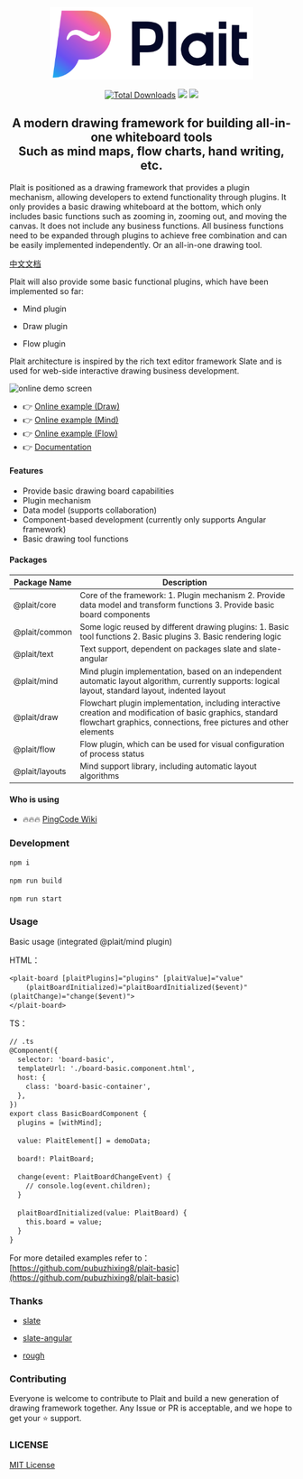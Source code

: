 <p align="center">
  <picture style="width: 320px">
    <source media="(prefers-color-scheme: light)" srcset="https://github.com/worktile/plait/blob/develop/.docgeni/public/assets/plait-logo-h.png?raw=true" />
    <source media="(prefers-color-scheme: dark)" srcset="https://github.com/worktile/plait/blob/develop/.docgeni/public/assets/plait-logo-h-dark.png?raw=true" />
    <img src="https://github.com/worktile/plait/blob/develop/.docgeni/public/assets/plait-horizontal-logo.png?raw=true" width="360" alt="Plait logo and name" />
  </picture>
</p>

<div align="center">
  <p>
    <a href="https://www.npmjs.com/package/@plait/core"><img src="https://img.shields.io/npm/dm/@plait/core.svg" alt="Total Downloads"></a>
    <a target="_blank" href="https://github.com/worktile/plait/releases/latest"><img src="https://img.shields.io/github/v/release/worktile/plait" /></a>
    <a target="_blank" href="https://github.com/worktile/plait/blob/develop/LICENSE"><img src="https://badgen.now.sh/badge/license/MIT" /></a>
  </p>
  <h2>
    A modern drawing framework for building all-in-one whiteboard tools </br>
    Such as mind maps, flow charts, hand writing, etc.
  </h3>
</div>


Plait is positioned as a drawing framework that provides a plugin mechanism, allowing developers to extend functionality through plugins. It only provides a basic drawing whiteboard at the bottom, which only includes basic functions such as zooming in, zooming out, and moving the canvas. It does not include any business functions. All business functions need to be expanded through plugins to achieve free combination and can be easily implemented independently. Or an all-in-one drawing tool.


[中文文档](https://github.com/worktile/slate-angular/blob/master/README.zh-CN.md)

Plait will also provide some basic functional plugins, which have been implemented so far:

- Mind plugin

- Draw plugin

- Flow plugin



Plait architecture is inspired by the rich text editor framework Slate and is used for web-side interactive drawing business development.

![online demo screen](https://github.com/worktile/plait/blob/develop/.docgeni/public/assets/mind-draw-flow.gif?raw=true)


- 👉 [Online example (Draw)](https://plait-gamma.vercel.app?init=draw)
- 👉 [Online example (Mind)](https://plait-gamma.vercel.app?init=mind)
- 👉 [Online example (Flow)](https://plait-gamma.vercel.app/flow)
- 👉 [Documentation](https://plait-docs.vercel.app)

#### Features

- Provide basic drawing board capabilities
- Plugin mechanism
- Data model (supports collaboration)
- Component-based development (currently only supports Angular framework)
- Basic drawing tool functions



#### Packages

|Package Name|Description
|---|---|
|@plait/core|Core of the framework: 1. Plugin mechanism 2. Provide data model and transform functions 3. Provide basic board components|
|@plait/common|Some logic reused by different drawing plugins: 1. Basic tool functions 2. Basic plugins 3. Basic rendering logic|
|@plait/text|Text support, dependent on packages slate and slate-angular|
|@plait/mind|Mind plugin implementation, based on an independent automatic layout algorithm, currently supports: logical layout, standard layout, indented layout|
|@plait/draw|Flowchart plugin implementation, including interactive creation and modification of basic graphics, standard flowchart graphics, connections, free pictures and other elements|
|@plait/flow|Flow plugin, which can be used for visual configuration of process status|
|@plait/layouts|Mind support library, including automatic layout algorithms|


#### Who is using

- 🔥🔥🔥 [PingCode Wiki](https://pingcode.com/solutions/knowledge-manage)


### Development

```
npm i

npm run build

npm run start
```


### Usage

Basic usage (integrated @plait/mind plugin)

HTML：

```
<plait-board [plaitPlugins]="plugins" [plaitValue]="value"
    (plaitBoardInitialized)="plaitBoardInitialized($event)" (plaitChange)="change($event)">
</plait-board>
```

TS：

```
// .ts
@Component({
  selector: 'board-basic',
  templateUrl: './board-basic.component.html',
  host: {
    class: 'board-basic-container',
  },
})
export class BasicBoardComponent {
  plugins = [withMind];

  value: PlaitElement[] = demoData;

  board!: PlaitBoard;

  change(event: PlaitBoardChangeEvent) {
    // console.log(event.children);
  }

  plaitBoardInitialized(value: PlaitBoard) {
    this.board = value;
  }
}
```

For more detailed examples refer to：  [https://github.com/pubuzhixing8/plait-basic](https://github.com/pubuzhixing8/plait-basic)  



### Thanks

- [slate](https://github.com/ianstormtaylor/slate)

- [slate-angular](https://github.com/worktile/slate-angular)

- [rough](https://github.com/rough-stuff/rough)



### Contributing

Everyone is welcome to contribute to Plait and build a new generation of drawing framework together. Any Issue or PR is acceptable, and we hope to get your ⭐️ support.



### LICENSE

  [MIT License](https://github.com/worktile/slate-angular/blob/master/LICENSE)  


